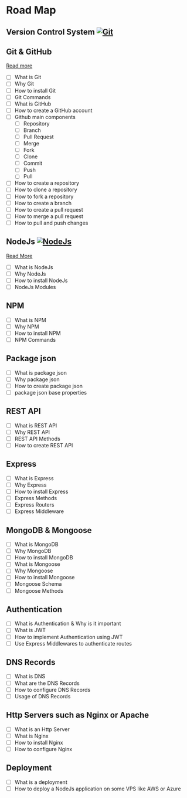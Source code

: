 # Road Map

## Version Control System [![Git](https://img.shields.io/badge/Git-20.0.0-green)](https://git-scm.com/)

## Git & GitHub

[Read more](/git.MD)

- [ ] What is Git
- [ ] Why Git
- [ ] How to install Git
- [ ] Git Commands
- [ ] What is GitHub
- [ ] How to create a GitHub account
- [ ] Github main components
  - [ ] Repository
  - [ ] Branch
  - [ ] Pull Request
  - [ ] Merge
  - [ ] Fork
  - [ ] Clone
  - [ ] Commit
  - [ ] Push
  - [ ] Pull
- [ ] How to create a repository
- [ ] How to clone a repository
- [ ] How to fork a repository
- [ ] How to create a branch
- [ ] How to create a pull request
- [ ] How to merge a pull request
- [ ] How to pull and push changes

## NodeJs [![NodeJs](https://img.shields.io/badge/NodeJs-20.0.0-green)](https://nodejs.org/en/)

[Read More]()

- [ ] What is NodeJs
- [ ] Why NodeJs
- [ ] How to install NodeJs
- [ ] NodeJs Modules

## NPM

- [ ] What is NPM
- [ ] Why NPM
- [ ] How to install NPM
- [ ] NPM Commands

## Package json

- [ ] What is package json
- [ ] Why package json
- [ ] How to create package json
- [ ] package json base properties

## REST API

- [ ] What is REST API
- [ ] Why REST API
- [ ] REST API Methods
- [ ] How to create REST API

## Express

- [ ] What is Express
- [ ] Why Express
- [ ] How to install Express
- [ ] Express Methods
- [ ] Express Routers
- [ ] Express Middleware

## MongoDB & Mongoose

- [ ] What is MongoDB
- [ ] Why MongoDB
- [ ] How to install MongoDB
- [ ] What is Mongoose
- [ ] Why Mongoose
- [ ] How to install Mongoose
- [ ] Mongoose Schema
- [ ] Mongoose Methods

## Authentication

- [ ] What is Authentication & Why is it important
- [ ] What is JWT
- [ ] How to implement Authentication using JWT
- [ ] Use Express Middlewares to authenticate routes

## DNS Records

- [ ] What is DNS
- [ ] What are the DNS Records
- [ ] How to configure DNS Records
- [ ] Usage of DNS Records

## Http Servers such as Nginx or Apache

- [ ] What is an Http Server
- [ ] What is Nginx
- [ ] How to install Nginx
- [ ] How to configure Nginx

## Deployment

- [ ] What is a deployment
- [ ] How to deploy a NodeJs application on some VPS like AWS or Azure
